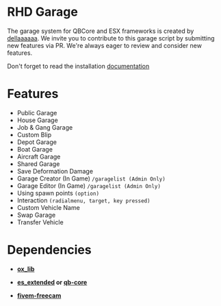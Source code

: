 # RHD Garage
The garage system for QBCore and ESX frameworks is created by [dellaaaaaa](https://github.com/dellaaaaaa). We invite you to contribute to this garage script by submitting new features via PR. We're always eager to review and consider new features.

Don't forget to read the installation [documentation](rhd.gitbook.io)

# Features
- Public Garage
- House Garage
- Job & Gang Garage
- Custom Blip
- Depot Garage
- Boat Garage
- Aircraft Garage
- Shared Garage
- Save Deformation Damage
- Garage Creator (In Game) ```/garagelist (Admin Only)```
- Garage Editor (In Game) ```/garagelist (Admin Only)```
- Using spawn points ```(option)```
- Interaction ```(radialmenu, target, key pressed)```
- Custom Vehicle Name
- Swap Garage
- Transfer Vehicle

# Dependencies 
- **[ox_lib](https://github.com/overextended/ox_lib/releases)**

- **[es_extended](https://github.com/esx-framework/esx_core/tree/main/%5Bcore%5D/es_extended) or [qb-core](https://github.com/qbcore-framework/qb-core)**

- **[fivem-freecam](https://github.com/Deltanic/fivem-freecam)**
